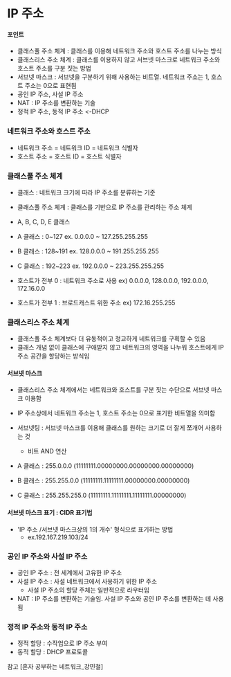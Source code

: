 # IP 주소

#### 포인트

- 클래스풀 주소 체계 : 클래스를 이용해 네트워크 주소와 호스트 주소를 나누는 방식
- 클래스리스 주소 체계 : 클래스를 이용하지 않고 서브넷 마스크로 네트워크 주소와 호스트 주소를 구분 짓는 방법
- 서브넷 마스크 : 서브넷을 구분하기 위해 사용하는 비트열. 네트워크 주소는 1, 호스트 주소는 0으로 표현됨
- 공인 IP 주소, 사설 IP 주소
- NAT : IP 주소를 변환하는 기술
- 정적 IP 주소, 동적 IP 주소 <-DHCP

### 네트워크 주소와 호스트 주소

- 네트워크 주소 = 네트워크 ID = 네트워크 식별자
- 호스트 주소 = 호스트 ID = 호스트 식별자

### 클래스풀 주소 체계

- 클래스 : 네트워크 크기에 따라 IP 주소를 분류하는 기준
- 클래스풀 주소 체계 : 클래스를 기반으로 IP 주소를 관리하는 주소 체계
- A, B, C, D, E 클래스

- A 클래스 : 0~127 ex. 0.0.0.0 ~ 127.255.255.255
- B 클래스 : 128~191 ex. 128.0.0.0 ~ 191.255.255.255
- C 클래스 : 192~223 ex. 192.0.0.0 ~ 223.255.255.255

- 호스트가 전부 0 : 네트워크 주소로 사용 ex) 0.0.0.0, 128.0.0.0, 192.0.0.0, 172.16.0.0
- 호스트가 전부 1 : 브로드캐스트 위한 주소 ex) 172.16.255.255

### 클래스리스 주소 체계

- 클래스풀 주소 체계보다 더 유동적이고 정교하게 네트워크를 구획할 수 있음
- 클래스 개념 없이 클래스에 구애받지 않고 네트워크의 영역을 나누워 호스트에게 IP 주소 공간을 할당하는 방식임

#### 서브넷 마스크

- 클래스리스 주소 체계에서는 네트워크와 호스트를 구분 짓는 수단으로 서브넷 마스크 이용함
- IP 주소상에서 네트워크 주소는 1, 호스트 주소는 0으로 표기한 비트열을 의미함
- 서브넷팅 : 서브넷 마스크를 이용해 클래스를 원하는 크기로 더 잘게 쪼개어 사용하는 것

  - 비트 AND 연산

- A 클래스 : 255.0.0.0 (11111111.00000000.00000000.00000000)
- B 클래스 : 255.255.0.0 (11111111.11111111.00000000.00000000)
- C 클래스 : 255.255.255.0 (11111111.11111111.11111111.00000000)

#### 서브넷 마스크 표기 : CIDR 표기법

- 'IP 주소 /서브넷 마스크상의 1의 개수' 형식으로 표기하는 방법
  - ex.192.167.219.103/24

### 공인 IP 주소와 사설 IP 주소

- 공인 IP 주소 : 전 세계에서 고유한 IP 주소
- 사설 IP 주소 : 사설 네트워크에서 사용하기 위한 IP 주소
  - 사설 IP 주소의 할당 주체는 일반적으로 라우터임
- NAT : IP 주소를 변환하는 기술임. 사설 IP 주소와 공인 IP 주소를 변환하는 데 사용됨

### 정적 IP 주소와 동적 IP 주소

- 정적 할당 : 수작업으로 IP 주소 부여
- 동적 할당 : DHCP 프로토콜

참고 [혼자 공부하는 네트워크_강민철]
